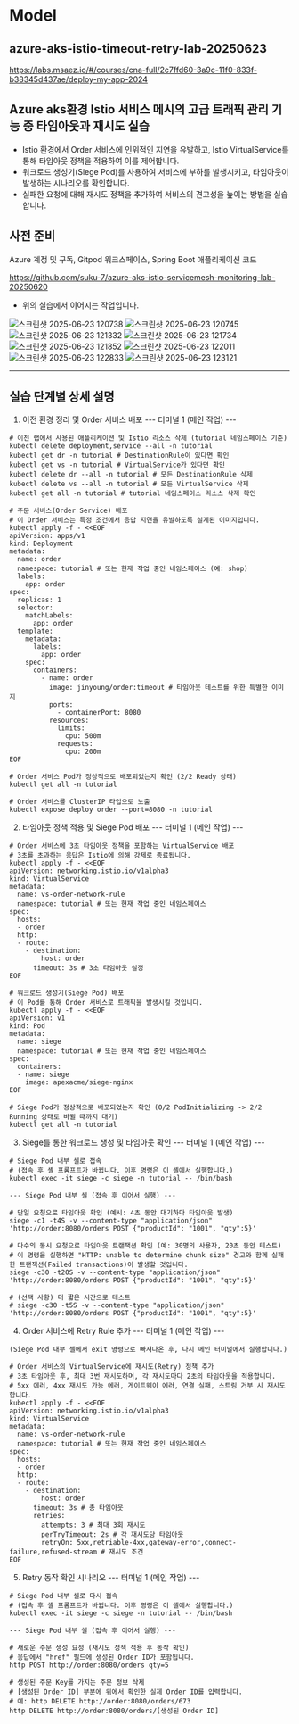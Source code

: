 # Model
## azure-aks-istio-timeout-retry-lab-20250623
https://labs.msaez.io/#/courses/cna-full/2c7ffd60-3a9c-11f0-833f-b38345d437ae/deploy-my-app-2024

## Azure aks환경 Istio 서비스 메시의 고급 트래픽 관리 기능 중 타임아웃과 재시도 실습
- Istio 환경에서 Order 서비스에 인위적인 지연을 유발하고, Istio VirtualService를 통해 타임아웃 정책을 적용하여 이를 제어합니다.
- 워크로드 생성기(Siege Pod)를 사용하여 서비스에 부하를 발생시키고, 타임아웃이 발생하는 시나리오를 확인합니다.
- 실패한 요청에 대해 재시도 정책을 추가하여 서비스의 견고성을 높이는 방법을 실습합니다.

## 사전 준비
Azure 계정 및 구독, Gitpod 워크스페이스, Spring Boot 애플리케이션 코드

https://github.com/suku-7/azure-aks-istio-servicemesh-monitoring-lab-20250620
- 위의 실습에서 이어지는 작업입니다.

![스크린샷 2025-06-23 120738](https://github.com/user-attachments/assets/955a195c-3db3-44a7-9cec-425711f84990)
![스크린샷 2025-06-23 120745](https://github.com/user-attachments/assets/07d44ad2-16fb-4206-95b7-f0fbd5856b48)
![스크린샷 2025-06-23 121332](https://github.com/user-attachments/assets/3464533d-6835-4c5b-8b08-e46618ccb60d)
![스크린샷 2025-06-23 121734](https://github.com/user-attachments/assets/d62d541c-b5dd-4ca2-81d3-6239f449f78d)
![스크린샷 2025-06-23 121852](https://github.com/user-attachments/assets/259654f3-6c75-4bed-bee6-2022d31e893e)
![스크린샷 2025-06-23 122011](https://github.com/user-attachments/assets/9594e292-403e-4dd6-9021-9a2391422035)
![스크린샷 2025-06-23 122833](https://github.com/user-attachments/assets/d3321c2b-98f3-4433-8e5e-61b2cecec038)
![스크린샷 2025-06-23 123121](https://github.com/user-attachments/assets/e714bb3f-4cbd-4478-af4a-cb16c1638dce)

---

## 실습 단계별 상세 설명


1. 이전 환경 정리 및 Order 서비스 배포
--- 터미널 1 (메인 작업) ---
```
# 이전 랩에서 사용된 애플리케이션 및 Istio 리소스 삭제 (tutorial 네임스페이스 기준)
kubectl delete deployment,service --all -n tutorial
kubectl get dr -n tutorial # DestinationRule이 있다면 확인
kubectl get vs -n tutorial # VirtualService가 있다면 확인
kubectl delete dr --all -n tutorial # 모든 DestinationRule 삭제
kubectl delete vs --all -n tutorial # 모든 VirtualService 삭제
kubectl get all -n tutorial # tutorial 네임스페이스 리소스 삭제 확인
```
```
# 주문 서비스(Order Service) 배포
# 이 Order 서비스는 특정 조건에서 응답 지연을 유발하도록 설계된 이미지입니다.
kubectl apply -f - <<EOF
apiVersion: apps/v1
kind: Deployment
metadata:
  name: order
  namespace: tutorial # 또는 현재 작업 중인 네임스페이스 (예: shop)
  labels:
    app: order
spec:
  replicas: 1
  selector:
    matchLabels:
      app: order
  template:
    metadata:
      labels:
        app: order
    spec:
      containers:
        - name: order
          image: jinyoung/order:timeout # 타임아웃 테스트를 위한 특별한 이미지
          ports:
            - containerPort: 8080
          resources:
            limits:
              cpu: 500m
            requests:
              cpu: 200m
EOF
```
```
# Order 서비스 Pod가 정상적으로 배포되었는지 확인 (2/2 Ready 상태)
kubectl get all -n tutorial

# Order 서비스를 ClusterIP 타입으로 노출
kubectl expose deploy order --port=8080 -n tutorial
```
2. 타임아웃 정책 적용 및 Siege Pod 배포
--- 터미널 1 (메인 작업) ---
```
# Order 서비스에 3초 타임아웃 정책을 포함하는 VirtualService 배포
# 3초를 초과하는 응답은 Istio에 의해 강제로 종료됩니다.
kubectl apply -f - <<EOF
apiVersion: networking.istio.io/v1alpha3
kind: VirtualService
metadata:
  name: vs-order-network-rule
  namespace: tutorial # 또는 현재 작업 중인 네임스페이스
spec:
  hosts:
  - order
  http:
  - route:
    - destination:
        host: order
      timeout: 3s # 3초 타임아웃 설정
EOF
```
```
# 워크로드 생성기(Siege Pod) 배포
# 이 Pod를 통해 Order 서비스로 트래픽을 발생시킬 것입니다.
kubectl apply -f - <<EOF
apiVersion: v1
kind: Pod
metadata:
  name: siege
  namespace: tutorial # 또는 현재 작업 중인 네임스페이스
spec:
  containers:
  - name: siege
    image: apexacme/siege-nginx
EOF
```
```
# Siege Pod가 정상적으로 배포되었는지 확인 (0/2 PodInitializing -> 2/2 Running 상태로 바뀔 때까지 대기)
kubectl get all -n tutorial
```
3. Siege를 통한 워크로드 생성 및 타임아웃 확인
--- 터미널 1 (메인 작업) ---
```
# Siege Pod 내부 셸로 접속
# (접속 후 셸 프롬프트가 바뀝니다. 이후 명령은 이 셸에서 실행합니다.)
kubectl exec -it siege -c siege -n tutorial -- /bin/bash

--- Siege Pod 내부 셸 (접속 후 이어서 실행) ---

# 단일 요청으로 타임아웃 확인 (예시: 4초 동안 대기하다 타임아웃 발생)
siege -c1 -t4S -v --content-type "application/json" 'http://order:8080/orders POST {"productId": "1001", "qty":5}'

# 다수의 동시 요청으로 타임아웃 트랜잭션 확인 (예: 30명의 사용자, 20초 동안 테스트)
# 이 명령을 실행하면 "HTTP: unable to determine chunk size" 경고와 함께 실패한 트랜잭션(Failed transactions)이 발생할 것입니다.
siege -c30 -t20S -v --content-type "application/json" 'http://order:8080/orders POST {"productId": "1001", "qty":5}'

# (선택 사항) 더 짧은 시간으로 테스트
# siege -c30 -t5S -v --content-type "application/json" 'http://order:8080/orders POST {"productId": "1001", "qty":5}'
```
4. Order 서비스에 Retry Rule 추가
--- 터미널 1 (메인 작업) ---
```
(Siege Pod 내부 셸에서 exit 명령으로 빠져나온 후, 다시 메인 터미널에서 실행합니다.)

# Order 서비스의 VirtualService에 재시도(Retry) 정책 추가
# 3초 타임아웃 후, 최대 3번 재시도하며, 각 재시도마다 2초의 타임아웃을 적용합니다.
# 5xx 에러, 4xx 재시도 가능 에러, 게이트웨이 에러, 연결 실패, 스트림 거부 시 재시도합니다.
kubectl apply -f - <<EOF
apiVersion: networking.istio.io/v1alpha3
kind: VirtualService
metadata:
  name: vs-order-network-rule
  namespace: tutorial # 또는 현재 작업 중인 네임스페이스
spec:
  hosts:
  - order
  http:
  - route:
    - destination:
        host: order
      timeout: 3s # 총 타임아웃
      retries:
        attempts: 3 # 최대 3회 재시도
        perTryTimeout: 2s # 각 재시도당 타임아웃
        retryOn: 5xx,retriable-4xx,gateway-error,connect-failure,refused-stream # 재시도 조건
EOF
```
5. Retry 동작 확인 시나리오
--- 터미널 1 (메인 작업) ---
```
# Siege Pod 내부 셸로 다시 접속
# (접속 후 셸 프롬프트가 바뀝니다. 이후 명령은 이 셸에서 실행합니다.)
kubectl exec -it siege -c siege -n tutorial -- /bin/bash

--- Siege Pod 내부 셸 (접속 후 이어서 실행) ---

# 새로운 주문 생성 요청 (재시도 정책 적용 후 동작 확인)
# 응답에서 "href" 필드에 생성된 Order ID가 포함됩니다.
http POST http://order:8080/orders qty=5

# 생성된 주문 Key를 가지는 주문 정보 삭제
# [생성된 Order ID] 부분에 위에서 확인한 실제 Order ID를 입력합니다.
# 예: http DELETE http://order:8080/orders/673
http DELETE http://order:8080/orders/[생성된 Order ID]
```
